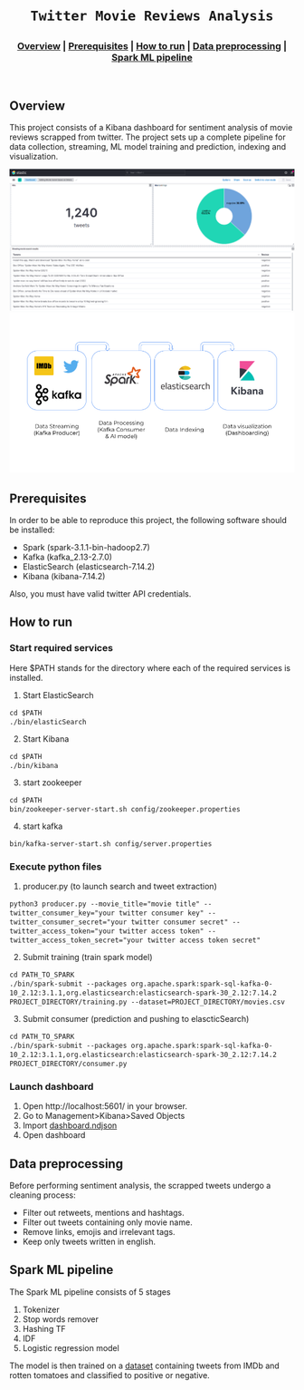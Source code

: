 <h1 align="center">
  <br>

    Twitter Movie Reviews Analysis

</h1>

<div align="center">
  <h3>
    <a href="#Overview">Overview</a> |
    <a href="#Prerequisites">Prerequisites</a> |
    <a href="#How to run">How to run</a> |
    <a href="#Data preprocessing">Data preprocessing</a> |
    <a href="#Spark ML pipeline">Spark ML pipeline</a> 
  </h3>
</div>

<br>

## Overview
This project consists of a Kibana dashboard for sentiment analysis of movie reviews scrapped from twitter.
The project sets up a complete pipeline for data collection, streaming, ML model training and prediction, indexing and visualization.

![dashboard](img/dashboard.png)
![pipeline](img/pipeline.png)

## Prerequisites

In order to be able to reproduce this project, the following software should be installed:
- Spark (spark-3.1.1-bin-hadoop2.7)
- Kafka (kafka_2.13-2.7.0)
- ElasticSearch (elasticsearch-7.14.2)
- Kibana (kibana-7.14.2)

Also, you must have valid twitter API credentials.



## How to run
### Start required services
Here $PATH stands for the directory where each of the required services is installed.

1. Start ElasticSearch
``` shell
cd $PATH
./bin/elasticSearch
```
2. Start Kibana
``` shell
cd $PATH
./bin/kibana
```

3. start zookeeper
``` shell
cd $PATH
bin/zookeeper-server-start.sh config/zookeeper.properties
```
4. start kafka
``` shell
bin/kafka-server-start.sh config/server.properties
```

### Execute python files
1. producer.py  (to launch search and tweet extraction)
``` shell
python3 producer.py --movie_title="movie title" --twitter_consumer_key="your twitter consumer key" --twitter_consumer_secret="your twitter consumer secret" --twitter_access_token="your twitter access token" --twitter_access_token_secret="your twitter access token secret"
```

2. Submit training (train spark model)
``` shell
cd PATH_TO_SPARK
./bin/spark-submit --packages org.apache.spark:spark-sql-kafka-0-10_2.12:3.1.1,org.elasticsearch:elasticsearch-spark-30_2.12:7.14.2 PROJECT_DIRECTORY/training.py --dataset=PROJECT_DIRECTORY/movies.csv
```
3. Submit consumer (prediction and pushing to elascticSearch)
``` shell
cd PATH_TO_SPARK
./bin/spark-submit --packages org.apache.spark:spark-sql-kafka-0-10_2.12:3.1.1,org.elasticsearch:elasticsearch-spark-30_2.12:7.14.2 PROJECT_DIRECTORY/consumer.py
```
### Launch dashboard
1. Open http://localhost:5601/ in your browser.
2. Go to Management>Kibana>Saved Objects
3. Import [dashboard.ndjson](kibana/dashboard.ndjson)
4. Open dashboard

## Data preprocessing
Before performing sentiment analysis, the scrapped tweets undergo a cleaning process:
- Filter out retweets, mentions and hashtags.
- Filter out tweets containing only movie name.
- Remove links, emojis and irrelevant tags.
- Keep only tweets written in english.

## Spark ML pipeline
The Spark ML pipeline consists of 5 stages
1. Tokenizer
2. Stop words remover
3. Hashing TF
4. IDF
5. Logistic regression model

The model is then trained on a [dataset](dataset/movies.csv) containing tweets from IMDb and rotten tomatoes and classified to positive or negative.
